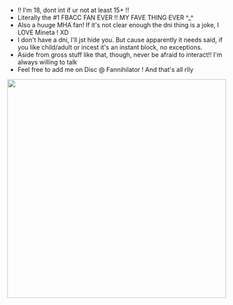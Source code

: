 - !! I'm 18, dont int if ur not at least 15+ !!
- Literally the #1 FBACC FAN EVER !! MY FAVE THING EVER ^_^ 
- Also a huuge MHA fan! If it's not clear enough the dni thing is a joke, I LOVE Mineta ! XD
- I don't have a dni, I'll jst hide you. But cause apparently it needs said, if you like child/adult or incest it's an instant block, no exceptions.
- Aside from gross stuff like that, though, never be afraid to interact!! I'm always willing to talk
- Feel free to add me on Disc @ Fannihilator ! And that's all rlly 
<img src="https://file.garden/Zgb3pBYz2m6JmruU/now%20im%20considering.png" width="500" />
